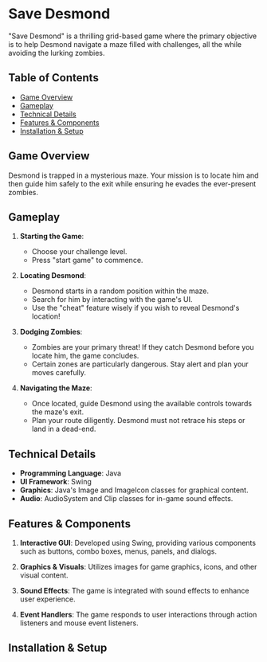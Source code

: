 # Save Desmond

"Save Desmond" is a thrilling grid-based game where the primary objective is to help Desmond navigate a maze filled with challenges, all the while avoiding the lurking zombies.

## Table of Contents
- [Game Overview](#game-overview)
- [Gameplay](#gameplay)
- [Technical Details](#technical-details)
- [Features & Components](#features--components)
- [Installation & Setup](#installation--setup) 

## Game Overview

Desmond is trapped in a mysterious maze. Your mission is to locate him and then guide him safely to the exit while ensuring he evades the ever-present zombies.

## Gameplay

1. **Starting the Game**:
    - Choose your challenge level.
    - Press "start game" to commence.

2. **Locating Desmond**:
    - Desmond starts in a random position within the maze.
    - Search for him by interacting with the game's UI.
    - Use the "cheat" feature wisely if you wish to reveal Desmond's location!

3. **Dodging Zombies**:
    - Zombies are your primary threat! If they catch Desmond before you locate him, the game concludes.
    - Certain zones are particularly dangerous. Stay alert and plan your moves carefully.

4. **Navigating the Maze**:
    - Once located, guide Desmond using the available controls towards the maze's exit.
    - Plan your route diligently. Desmond must not retrace his steps or land in a dead-end.

## Technical Details

- **Programming Language**: Java
- **UI Framework**: Swing
- **Graphics**: Java's Image and ImageIcon classes for graphical content.
- **Audio**: AudioSystem and Clip classes for in-game sound effects.

## Features & Components

1. **Interactive GUI**: Developed using Swing, providing various components such as buttons, combo boxes, menus, panels, and dialogs.
  
2. **Graphics & Visuals**: Utilizes images for game graphics, icons, and other visual content.
  
3. **Sound Effects**: The game is integrated with sound effects to enhance user experience.
  
4. **Event Handlers**: The game responds to user interactions through action listeners and mouse event listeners.

## Installation & Setup

